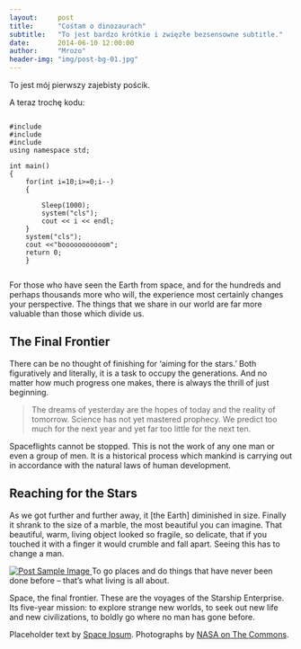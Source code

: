 ```yaml
---
layout:     post
title:      "Cośtam o dinozaurach"
subtitle:   "To jest bardzo krótkie i zwięzłe bezsensowne subtitle."
date:       2014-06-10 12:00:00
author:     "Mrozo"
header-img: "img/post-bg-01.jpg"
---
```


<p>To jest mój pierwszy zajebisty pościk.

<p>A teraz trochę kodu:</p>

<pre><code class="monokai">
#include <iostream>
#include <windows.h>
#include <cstdlib>
using namespace std;

int main()
{
    for(int i=10;i>=0;i--)
    {</br>
        Sleep(1000);
        system("cls");
        cout << i << endl;
    }
    system("cls");
    cout <<"booooooooooom";
    return 0;
    }
    </code></pre>


<p>For those who have seen the Earth from space, and for the hundreds and perhaps thousands more who will, the experience most certainly changes your perspective. The things that we share in our world are far more valuable than those which divide us.</p>

<h2 class="section-heading">The Final Frontier</h2>

<p>There can be no thought of finishing for ‘aiming for the stars.’ Both figuratively and literally, it is a task to occupy the generations. And no matter how much progress one makes, there is always the thrill of just beginning.</p>

<blockquote>The dreams of yesterday are the hopes of today and the reality of tomorrow. Science has not yet mastered prophecy. We predict too much for the next year and yet far too little for the next ten.</blockquote>

<p>Spaceflights cannot be stopped. This is not the work of any one man or even a group of men. It is a historical process which mankind is carrying out in accordance with the natural laws of human development.</p>

<h2 class="section-heading">Reaching for the Stars</h2>

<p>As we got further and further away, it [the Earth] diminished in size. Finally it shrank to the size of a marble, the most beautiful you can imagine. That beautiful, warm, living object looked so fragile, so delicate, that if you touched it with a finger it would crumble and fall apart. Seeing this has to change a man.</p>

<a href="#">
    <img src="{{ site.baseurl }}/img/post-sample-image.jpg" alt="Post Sample Image">
</a>
<span class="caption text-muted">To go places and do things that have never been done before – that’s what living is all about.</span>

<p>Space, the final frontier. These are the voyages of the Starship Enterprise. Its five-year mission: to explore strange new worlds, to seek out new life and new civilizations, to boldly go where no man has gone before.</p>

<p>Placeholder text by <a href="http://spaceipsum.com/">Space Ipsum</a>. Photographs by <a href="https://www.flickr.com/photos/nasacommons/">NASA on The Commons</a>.</p>
